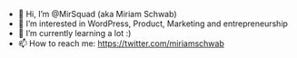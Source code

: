 - 👋 Hi, I’m @MirSquad (aka Miriam Schwab)
- 👀 I’m interested in WordPress, Product, Marketing and entrepreneurship
- 🌱 I’m currently learning a lot :)
- 📫 How to reach me: https://twitter.com/miriamschwab

<!---
MirSquad/MirSquad is a ✨ special ✨ repository because its `README.md` (this file) appears on your GitHub profile.
You can click the Preview link to take a look at your changes.
--->
